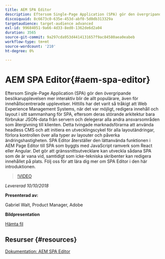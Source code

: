 ```yaml
---
title: AEM SPA Editor
description: Eftersom Single-Page Application (SPA) gör den övergripande besökarupplevelsen mer interaktiv blir de allt populärare, även för innehållscentrerade upplevelser. Läs mer om SPA Editor i denna introduktion.
discoiquuid: 8c6673c0-635e-453d-abf0-5d0db313329a
targetaudience: target-audience advanced
exl-id: 99684051-9a66-4d33-8ed0-1362de6d2a04
duration: 3565
source-git-commit: 9a297cda953d4414131657f9ac84580aea0eabeb
workflow-type: tm+mt
source-wordcount: '210'
ht-degree: 0%

---
```


# AEM SPA Editor{#aem-spa-editor}

Eftersom Single-Page Application (SPA) gör den övergripande besökarupplevelsen mer interaktiv blir de allt populärare, även för innehållscentrerade upplevelser. Hittills har det varit så tråkigt att Web Experience Management Systems, när det var möjligt, redigera innehåll och layout i sitt sammanhang för SPA, eftersom deras störande arkitektur bara förbrukar JSON-data från servern och delegerar alla andra ansvarsområden som återgivning till klienten. Detta tvingade marknadsförarna att använda headless CMS och att initiera en utvecklingscykel för alla layoutändringar, förlora kontrollen över alla typer av layouter och påverka ändringshastigheten. SPA Editor återställer den lättanvända funktionen i AEM Page Editor till SPA som byggts med JavaScript ramverk som React eller Angular. Det gör att gränssnittsutvecklare kan utveckla sådana SPA som de är vana vid, samtidigt som icke-tekniska skribenter kan redigera innehållet på plats. Följ oss för att lära dig mer om SPA Editor i den här introduktionen.

>[!VIDEO](https://video.tv.adobe.com/v/24720/?quality=9)

*Levererad 10/10/2018*

**Presenterad av:**

Gabriel Walt, Product Manager, Adobe

**Bildpresentation**

[Hämta fil](assets/aem-spa-editor.pdf)

## Resurser {#resources}

[Dokumentation: AEM SPA Editor](https://experienceleague.adobe.com/docs/experience-manager-64/developing/headless/spas/spa-overview.html)

<!--
[Get back to the Overview](https://helpx.adobe.com/experience-manager/kt/eseminars/gems/aem-index.html)
-->
